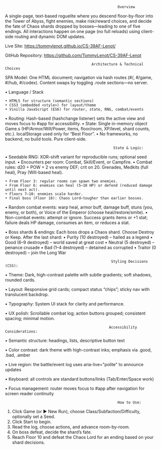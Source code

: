                                                         Overview
A single-page, text-based roguelite where you descend floor-by-floor into the Tower of Abyss, fight enemies, make risk/reward choices, and decide the fate of Chaos shards dropped by bosses—leading to one of five endings.
All interactions happen on one page (no full reloads) using client-side routing and dynamic DOM updates.

Live Site: https://tommylenot.github.io/CS-39AF-Lenot/

GitHub Repository: https://github.com/TommyLenot/CS-39AF-Lenot

                                            Architecture & Technical Choices
SPA Model: One HTML document; navigation via hash routes (#/, #/game, #/hub, #/codex). Content swaps by toggling .route sections—no server.

• Language / Stack

	• HTML5 for structure (semantic sections)
	• CSS3 (embedded <style>) for layout/theme
	• Vinilla JavaScript (ES6) for router, state, RNG, combat/events
 
• Routing: Hash-based (hashchange listener) sets the active view and moves focus to #app for accessibility.
• State: Single in-memory object Game.s (HP/Armor/Will/Power, items, floor/room, XP/level, shard counts, etc.). localStorage used only for “Best Floor”.
• No frameworks, no backend, no build tools. Pure client-side.

                                                      State & Logic:
• Seedable RNG: XOR-shift variant for reproducible runs; optional seed input.
• Encounters per room: Combat, Skill/Event, or Campfire.
• Combat rules: d20 + POW + 2 vs enemy DEF; crit on 20. Grenades, Medkits (full heal), Pray (Will-based heal).

	• From Floor 3: regular rooms can spawn two enemies.
	• From Floor 6: enemies can heal (5–10 HP) or defend (reduced damage until next act).
	• Floors 7–10: enemies scale harder.
	• Final boss (Floor 10): Chaos Lord—tougher than earlier bosses.

• Random combat events: warp heal, armor buff, damage buff, stuns (you, enemy, or both), or Voice of the Emperor (choose heal/restore/smite).
• Non-combat events: attempt or ignore. Success grants items or +1 stat; failure deals HP damage, consumes an item, or reduces a stat.

• Boss shards & endings: Each boss drops a Chaos shard. Choose Destroy or Keep. After the last shard:
	• Purity (10 destroyed) – hailed as a legend
	• Good (6–9 destroyed) – world saved at great cost
	• Neutral (5 destroyed) – penance crusade
	• Bad (1–4 destroyed) – detained as corrupted
	• Traitor (0 destroyed) – join the Long War

	                                                 Styling Decisions (CSS):
•	Theme: Dark, high-contrast palette with subtle gradients; soft shadows, rounded cards.

•	Layout: Responsive grid cards; compact status “chips”; sticky nav with translucent backdrop.

•	Typography: System UI stack for clarity and performance.

•	UX polish: Scrollable combat log; action buttons grouped; consistent spacing; minimal motion.

													Accessibility Considerations: 
• Semantic structure: headings, lists, descriptive button text

• Color contrast: dark theme with high-contrast inks; emphasis via .good, .bad, .amber

• Live region: the battle/event log uses aria-live="polite" to announce updates

• Keyboard: all controls are standard buttons/links (Tab/Enter/Space work)

• Focus management: router moves focus to #app after navigation for screen reader continuity

                                                        How to Use:

1. Click Game (or ▶ New Run), choose Class/Subfaction/Difficulty, optionally set a Seed.
2. Click Start to begin.
3. Read the log, choose actions, and advance room-by-room.
4. On boss defeat, decide the shard’s fate.
5. Reach Floor 10 and defeat the Chaos Lord for an ending based on your shard decisions.
